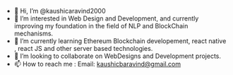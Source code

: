 - 👋 Hi, I’m @kaushicaravind2000
- 👀 I’m interested in Web Design and Development, and currently improving my foundation in the field of NLP and BlockChain mechanisms.
- 🌱 I’m currently learning Ethereum Blockchain developement, react native , react JS and other server based technologies.
- 💞️ I’m looking to collaborate on WebDesigns and Development  projects.
- 📫 How to reach me : Email: kaushicbaravind@gmail.com 

<!---
kaushicaravind2000/kaushicaravind2000 is a ✨ special ✨ repository because its `README.md` (this file) appears on your GitHub profile.
You can click the Preview link to take a look at your changes.
--->
